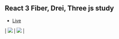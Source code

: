 ## React 3 Fiber, Drei, Three js study

- [Live](https://car-show.yasin-uysal.com/)

| ![](/screenshots/CarShow.jpg) | ![](/screenshots/CarShow-1.jpg) |
